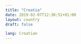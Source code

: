 ```yaml
---
title: "Croatia"
date: 2019-02-07T12:30:51+01:00
layout: country
draft: false

lang: Croatian
---
```


